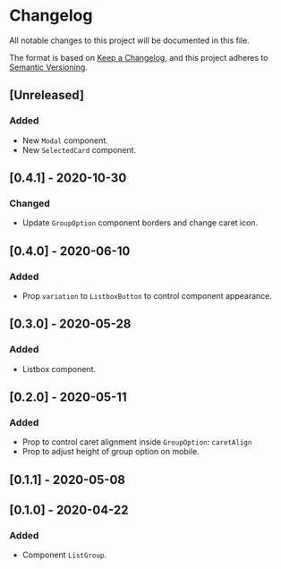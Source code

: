 # Changelog
All notable changes to this project will be documented in this file.

The format is based on [Keep a Changelog](https://keepachangelog.com/en/1.0.0/),
and this project adheres to [Semantic Versioning](https://semver.org/spec/v2.0.0.html).

## [Unreleased]
### Added
- New `Modal` component.
- New `SelectedCard` component.

## [0.4.1] - 2020-10-30
### Changed
- Update `GroupOption` component borders and change caret icon.

## [0.4.0] - 2020-06-10
### Added
- Prop `variation` to `ListboxButton` to control component appearance.

## [0.3.0] - 2020-05-28
### Added
- Listbox component.

## [0.2.0] - 2020-05-11
### Added
- Prop to control caret alignment inside `GroupOption`: `caretAlign`
- Prop to adjust height of group option on mobile.

## [0.1.1] - 2020-05-08

## [0.1.0] - 2020-04-22
### Added
- Component `ListGroup`.
